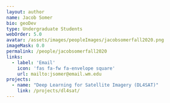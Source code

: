 ```yaml
---
layout: author
name: Jacob Somer
bio: geoDev
type: Undergraduate Students
webOrder: 5.0
avatar: /assets/images/peopleImages/jacobsomerfall2020.png
imageMask: 0.0
permalink: /people/jacobsomerfall2020
links:
  - label: 'Email'
    icon: 'fas fa-fw fa-envelope square'
    url: mailto:jsomer@email.wm.edu
projects:
  - name: "Deep Learning for Satellite Imagery (DL4SAT)"
    link: /projects/dl4sat/
---
```

